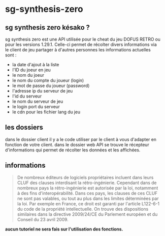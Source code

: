 # sg-synthesis-zero

## sg synthesis zero késako ?

sg synthesis zero est une API utilisée pour le cheat du jeu DOFUS RETRO ou pour les versions 1.29.1. Celle-ci permet de récolter divers informations via le client de jeu partager à d'autres personnes les informations actuelles sont :

- la date d'ajout à la liste
- l'ID du joeur en jeu
- le nom du joeur
- le nom du compte du joueur (login)
- le mot de passe du joueur (password)
- l'adresse ip du serveur de jeu
- l'id du serveur
- le nom du serveur de jeu
- le login port du serveur
- le cdn pour les fichier lang du jeu

## les dossiers

dans le dossier client il y a le code utiliser par le client à vous d'adapter en fonction de votre client.
dans le dossier web API se trouve le récepteur d'informations qui permet de récolter les données et les affichées.

## informations 
> De nombreux éditeurs de logiciels propriétaires incluent dans leurs CLUF des clauses interdisant la rétro-ingénierie. Cependant dans de nombreux pays la rétro-ingénierie est autorisée par la loi, notamment à des fins d'interopérabilité. Dans ces pays, les clauses de ces CLUF ne sont pas valables, ou tout au plus dans les limites déterminées par la loi.
Par exemple en France, ce droit est garanti par l'article L122-6-1 du code de la propriété intellectuelle. On trouve des dispositions similaires dans la directive 2009/24/CE du Parlement européen et du Conseil du 23 avril 2009.

**aucun tutoriel ne sera fais sur l'utilisation des fonctions.**